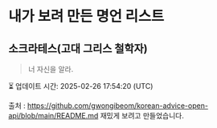 # 내가 보려 만든 명언 리스트

##  소크라테스(고대 그리스 철학자)
> 너 자신을 알라.


⏳ 업데이트 시간: 2025-02-26 17:54:20 (UTC)

출처 : https://github.com/gwongibeom/korean-advice-open-api/blob/main/README.md
재밌게 보려고 만들었습니다.

